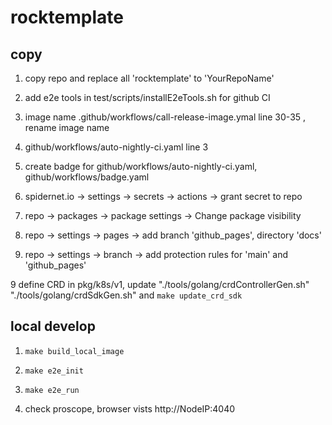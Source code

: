 # rocktemplate

## copy

1. copy repo and replace all 'rocktemplate' to 'YourRepoName'

2. add e2e tools in test/scripts/installE2eTools.sh for github CI

3. image name 
    .github/workflows/call-release-image.ymal  line 30-35 , rename image name

4. github/workflows/auto-nightly-ci.yaml  line 3 

5. create badge for github/workflows/auto-nightly-ci.yaml, github/workflows/badge.yaml

6. spidernet.io  -> settings -> secrets -> actions -> grant secret to repo

7. repo -> packages -> package settings -> Change package visibility

8. repo -> settings -> pages -> add branch 'github_pages', directory 'docs'

8. repo -> settings -> branch -> add protection rules for 'main' and 'github_pages'

9 define CRD in pkg/k8s/v1, update "./tools/golang/crdControllerGen.sh" "./tools/golang/crdSdkGen.sh" and `make update_crd_sdk`



## local develop

1. `make build_local_image`

2. `make e2e_init`

3. `make e2e_run`

4. check proscope, browser vists http://NodeIP:4040
